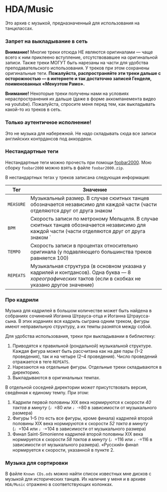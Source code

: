 # HDA/Music

Это архив с музыкой, предназначенный для использования на танцклассах.

### Запрет на выкладывание в сеть

**Внимание!** Многие треки отсюда НЕ являются оригиналами — чаще всего к ним приклеено вступление, отсутствовавшее на оригинальной записи. Также треки МОГУТ быть нарезаны на части для удобства преподавательского использования. У треков при этом сохранены оригинальные теги. **Пожалуйста, распространяйте эти треки дальше с осторожностью — в интернете и так достаточно записей Генделя, поименованных «Менуэтом Рамо».**

**Внимание!** Некоторые треки получены нами на условиях нераспространения их дальше (даже в форме аккомпанемента видео на youtube). Пожалуйста, спросите меня перед тем, как выкладывать какой-то из треков в сеть.

### Только аутентичное исполнение!

Это не музыка для набережной. Не надо складывать сюда все записи английских контрдансов под аккордеон.

### Нестандартные теги

Нестандартные теги можно прочесть при помощи [foobar2000](http://www.foobar2000.org/). Мою сборку `foobar2000` можно взять в файле `foobar2000.zip`.

В нестандартных тегах у треков записана следующая информация:

| Тег | Значение |
| --- | -------- |
| `MEASURE` | Музыкальный размер. В случае сюитных танцев обозначается независимо для каждой части (части отделяются друг от друга знаком `|`) |
| `BPM` | Скорость записи по метроному Мельцеля. В случае сюитных танцев обозначается независимо для каждой части (части отделяются друг от друга знаком `|`) |
| `TEMPO` | Скорость записи в процентах относительно оригинала (у подавляющего большинства треков равняется 100) |
| `REPEATS` | Музыкальная структура (в основном указана у кадрилей и контдансов). Одна буква — 8 _хореографических_ тактов (если в скобках не указано другое значение) |

### Про кадрили

Музыка для кадрилей в большом количестве может быть найдена в собраниях сочинений Иоганна Штрауса-отца и Иоганна Штраусса-сына. В этих изданиях вся кадриль сыграна одним треком, фигуры имеют неправильную структуру, а их темпы разнятся между собой.

Для удобства использования, треки при выкладывании в библиотеку:

1. Приводятся к правильной (рондальной) музыкальной структуре. Каждая фигура может быть рассчитана как на две пары (1–2 проведения), так и на четыре (2–4 проведения). Число проведений отражается в теге `REPEATS`.
2. Нарезаются на отдельные фигуры. Отдельные треки складываются в директорию.
3. Выкладываются в оригинальных темпах.

В отдельной соседней директории _может_ присутствовать версия, сведённая к единому темпу. При этом:

1. Кадрили первой половины XIX века нормируются к скорости _40 тактов в минуту_ (♩=80 или ♩·=80 в зависимости от музыкального размера)
2. Фигуры 1–5 (то есть все фигуры, кроме финала) кадрилей второй половины XIX века нормируются к скорости _52 такта в минуту_ (♩=104 или ♩·=104 в зависимости от музыкального размера)
3. Финал Saint-Simonienne кадрилей второй половины XIX века нормируется к скорости _58 тактов в минуту_ (♩=116 или ♩·=116 в зависимости от музыкального размера). «Русский» финал нормируется к скорости, указанной в пункте 2.

### Музыка для сортировки

В файле `Known CDs.ods` можно найти список известных мне дисков с музыкой для исторических танцев. Их наличие у меня и в архиве `HDA/Music` отражено в соответствующих колонках.
